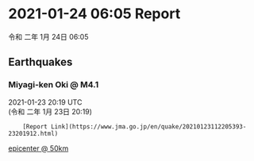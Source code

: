 # 2021-01-24 06:05 Report
令和 二年 1月 24日 06:05

## Earthquakes
### Miyagi-ken Oki @ M4.1
2021-01-23 20:19 UTC  
        (令和 二年 1月 23日 20:19)
  
        [Report Link](https://www.jma.go.jp/en/quake/20210123112205393-23201912.html)  
[epicenter @ 50km](https://www.google.com/maps/place/38°54'00%22+142°00'00%22/@38.9,142,17z/data=!3m1!4b1!4m5!3m4!1s0x0:0x0!8m2!3d38.9!4d142)